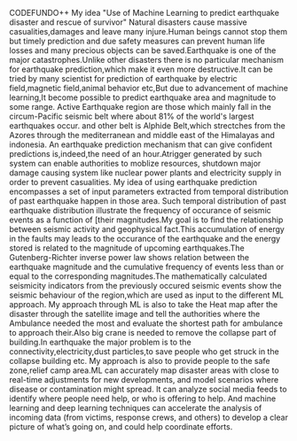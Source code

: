 CODEFUNDO++
My idea
"Use of Machine Learning to predict earthquake disaster and rescue of survivor"
Natural disasters cause massive casualities,damages and leave many injure.Human beings cannot stop them but timely prediction and due safety measures can prevent human life losses and many precious objects can be saved.Earthquake is one of the major catastrophes.Unlike other disasters there is no particular mechanism for earthquake prediction,which make it even more destructive.It can be tried by many scientist for prediction of earthquake by electric field,magnetic field,animal behavior etc,But due to advancement of machine learning,It become possible to predict earthquake area and magnitude to some range.
                           Active Earthquake region are those which mainly fall in the circum-Pacific seismic belt
where about 81% of the world's largest earthquakes occur. and other belt is Alphide Belt,which strectches from the Azores through the mediterranean and middle east of the Himalayas and indonesia.
An earthquake prediction mechanism that can give confident predictions is,indeed,the need of an hour.Atrigger generated by such system can enable authorities to moblize resources, shutdown major damage causing system like nuclear power plants and electricity supply in order to prevent casualities.
                            My idea of using earthquake prediction encompasses a set of input parameters extracted from temporal distribution of past earthquake happen in those area. Such temporal distribution of past earthquake distribution illustrate the frequency of occurance of seismic events as a function of [their magnitudes.My goal is to find the relationship between seismic activity and geophysical fact.This accumulation of energy in the faults may leads to the occurance of the earthquake and the energy stored is related to the magnitude of upcoming earthquakes.The Gutenberg-Richter inverse power law shows relation between the earthquake magnitude and the cumulative frequency of events less than or equal to the corresponding magnitudes.The mathematically calculated seismicity indicators from the previously occured seismic events show the seismic behaviour of the region,which are used as input to the different ML approach.
                           My approach through ML is also to take the Heat map after the disaster through the satellite image and tell the authorities where the Ambulance needed the most and evaluate the shortest path for ambulance to approach their.Also big crane is needed to remove the collapse part of building.In earthquake the major problem is to the connectivity,electricity,dust particles,to save people who get struck in the collapse building etc. My approach is also to provide people to the safe zone,relief camp area.ML can accurately map disaster areas with close to real-time adjustments for new developments, and model scenarios where disease or contamination might spread. It can analyze social media feeds to identify where people need help, or who is offering to help. And machine learning and deep learning techniques can accelerate the analysis of incoming data (from victims, response crews, and others) to develop a clear picture of what’s going on, and could help coordinate efforts. 
